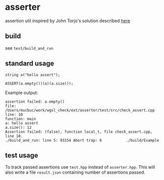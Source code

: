 # asserter

assertion util inspired by John Torjo's solution described [here](https://www.drdobbs.com/cpp/enhancing-assertions/184403745)

## build

see `test/build_and_run`

## standard usage

```
string a("hello assert");

ASSERT(a.empty())(a)(a.size());
```

Example output:
```
assertion failed: a.empty()
file: /Users/mucbuc/work/wgsl_check/ext/asserter/test/src/check_assert.cpp
line: 10
function: main
a: hello assert
a.size(): 12
Assertion failed: (false), function local_t, file check_assert.cpp, line 10.
./build_and_run: line 5: 93154 Abort trap: 6           ./build/Example
```

## test usage

To track passed assertions use `test.hpp` instead of `asserter.hpp`. This will also write a file `result.json` containing number of assertions passed.
